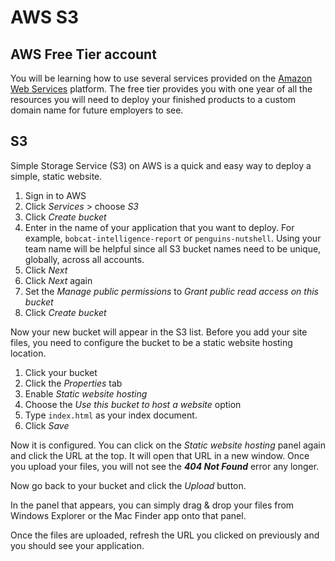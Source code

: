 # AWS S3

## AWS Free Tier account

You will be learning how to use several services provided on the [Amazon Web Services](https://portal.aws.amazon.com/gp/aws/developer/registration/index.html) platform. The free tier provides you with one year of all the resources you will need to deploy your finished products to a custom domain name for future employers to see.

## S3

Simple Storage Service (S3) on AWS is a quick and easy way to deploy a simple, static website.

1. Sign in to AWS
1. Click _Services_ > choose _S3_
1. Click _Create bucket_
1. Enter in the name of your application that you want to deploy. For example, `bobcat-intelligence-report` or `penguins-nutshell`. Using your team name will be helpful since all S3 bucket names need to be unique, globally, across all accounts.
1. Click _Next_
1. Click _Next_ again
1. Set the _Manage public permissions_ to _Grant public read access on this bucket_
1. Click _Create bucket_

Now your new bucket will appear in the S3 list. Before you add your site files, you need to configure the bucket to be a static website hosting location.

1. Click your bucket
1. Click the _Properties_ tab
1. Enable _Static website hosting_
1. Choose the _Use this bucket to host a website_ option
1. Type `index.html` as your index document.
1. Click _Save_

Now it is configured. You can click on the _Static website hosting_ panel again and click the URL at the top. It will open that URL in a new window. Once you upload your files, you will not see the __*404 Not Found*__ error any longer.

Now go back to your bucket and click the _Upload_ button.

In the panel that appears, you can simply drag & drop your files from Windows Explorer or the Mac Finder app onto that panel.

Once the files are uploaded, refresh the URL you clicked on previously and you should see your application.